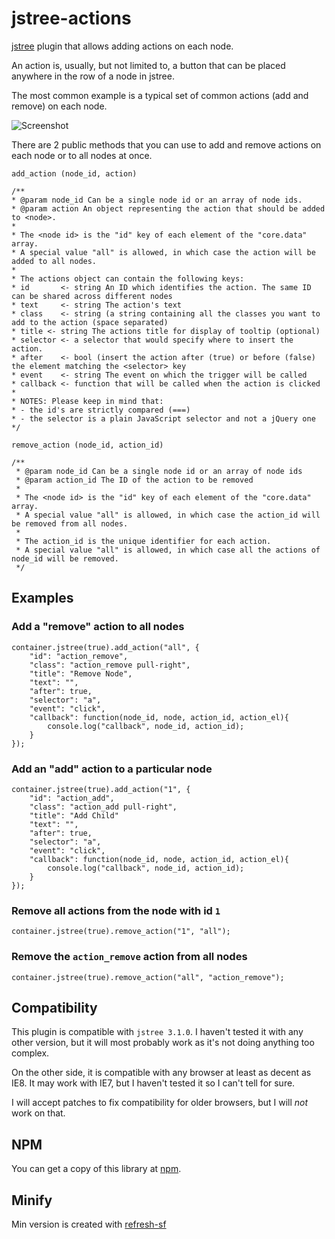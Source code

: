 # jstree-actions

[jstree](http://www.jstree.com/) plugin that allows adding actions on each node.

An action is, usually, but not limited to, a button that can be placed anywhere in the row of a node in jstree.

The most common example is a typical set of common actions (add and remove) on each node.

![Screenshot](https://github.com/alexandernst/jstree-actions/raw/master/screenshot.png)

There are 2 public methods that you can use to add and remove actions on each node or to all nodes at once.

`add_action (node_id, action)`

	/**
	* @param node_id Can be a single node id or an array of node ids.
	* @param action An object representing the action that should be added to <node>.
	*
	* The <node id> is the "id" key of each element of the "core.data" array.
	* A special value "all" is allowed, in which case the action will be added to all nodes.
	*
	* The actions object can contain the following keys:
	* id       <- string An ID which identifies the action. The same ID can be shared across different nodes
	* text     <- string The action's text
	* class    <- string (a string containing all the classes you want to add to the action (space separated)
	* title	<- string The actions title for display of tooltip (optional)
	* selector <- a selector that would specify where to insert the action.
	* after    <- bool (insert the action after (true) or before (false) the element matching the <selector> key
	* event    <- string The event on which the trigger will be called
	* callback <- function that will be called when the action is clicked
	*
	* NOTES: Please keep in mind that:
	* - the id's are strictly compared (===)
	* - the selector is a plain JavaScript selector and not a jQuery one
	*/

`remove_action (node_id, action_id)`

	/**
	 * @param node_id Can be a single node id or an array of node ids
	 * @param action_id The ID of the action to be removed
	 *
	 * The <node id> is the "id" key of each element of the "core.data" array.
	 * A special value "all" is allowed, in which case the action_id will be removed from all nodes.
	 *
	 * The action_id is the unique identifier for each action.
	 * A special value "all" is allowed, in which case all the actions of node_id will be removed.
	 */

## Examples

### Add a "remove" action to all nodes

	container.jstree(true).add_action("all", {
		"id": "action_remove",
		"class": "action_remove pull-right",
		"title": "Remove Node",
		"text": "",
		"after": true,
		"selector": "a",
		"event": "click",
		"callback": function(node_id, node, action_id, action_el){
			console.log("callback", node_id, action_id);
		}
	});

### Add an "add" action to a particular node

	container.jstree(true).add_action("1", {
		"id": "action_add",
		"class": "action_add pull-right",
		"title": "Add Child"
		"text": "",
		"after": true,
		"selector": "a",
		"event": "click",
		"callback": function(node_id, node, action_id, action_el){
			console.log("callback", node_id, action_id);
		}
	});

### Remove all actions from the node with id `1`

	container.jstree(true).remove_action("1", "all");
	
### Remove the `action_remove` action from all nodes
	
	container.jstree(true).remove_action("all", "action_remove");
	
## Compatibility

This  plugin is compatible with `jstree 3.1.0`. I haven't tested it with
any other version, but it will most probably work as it's not doing anything
too complex.

On  the other side, it is compatible with any browser at least as decent as IE8.
It may work with IE7, but I haven't tested it so I can't tell for sure.

I will accept patches to fix compatibility for older browsers, but I will *not*
work on that.
	
## NPM

You can get a copy of this library at [npm](https://www.npmjs.com/package/jstree-actions).

## Minify

Min version is created with [refresh-sf](http://refresh-sf.com/)
